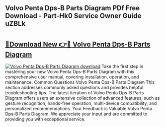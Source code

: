 ## Volvo Penta Dps-B Parts Diagram PDf Free Download - Part-Hk0 Service Owner Guide uZBLk

# <h2><a href="http://dfmmffx.blite.top/?on=Volvo+Penta+Dps-B+Parts+Diagram">🔗Download New 👉🔴 Volvo Penta Dps-B Parts Diagram</a></h2>

[![Volvo Penta Dps-B Parts Diagram download](https://i.imgur.com/lujVjoI.png)](http://dfmmffx.blite.top/?on=Volvo+Penta+Dps-B+Parts+Diagram)
Take the first step in mastering your new Volvo Penta Dps-B Parts Diagram with this comprehensive user manual, covering installation, operation, and maintenance. Common Questions Volvo Penta Dps-B Parts Diagram This section addresses commonly asked questions and provides helpful troubleshooting tips. The latest iteration of Volvo Penta Dps-B Parts Diagram offers users an extensive collection of advanced features, such as gesture recognition, hands-free operation, multi-device compatibility, and personalized recommendations. Your Feedback is Valuable Volvo Penta Dps-B Parts Diagram. We appreciate your input and are committed to providing you with exceptional service.
